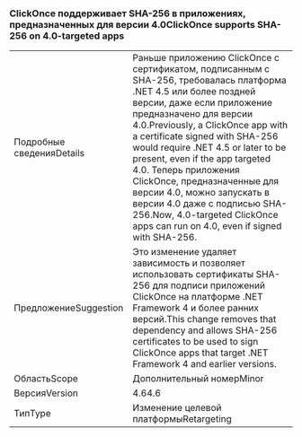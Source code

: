 ### <a name="clickonce-supports-sha-256-on-40-targeted-apps"></a><span data-ttu-id="bdd0a-101">ClickOnce поддерживает SHA-256 в приложениях, предназначенных для версии 4.0</span><span class="sxs-lookup"><span data-stu-id="bdd0a-101">ClickOnce supports SHA-256 on 4.0-targeted apps</span></span>

|   |   |
|---|---|
|<span data-ttu-id="bdd0a-102">Подробные сведения</span><span class="sxs-lookup"><span data-stu-id="bdd0a-102">Details</span></span>|<span data-ttu-id="bdd0a-103">Раньше приложению ClickOnce с сертификатом, подписанным с SHA-256, требовалась платформа .NET 4.5 или более поздней версии, даже если приложение предназначено для версии 4.0.</span><span class="sxs-lookup"><span data-stu-id="bdd0a-103">Previously, a ClickOnce app with a certificate signed with SHA-256 would require .NET 4.5 or later to be present, even if the app targeted 4.0.</span></span> <span data-ttu-id="bdd0a-104">Теперь приложения ClickOnce, предназначенные для версии 4.0, можно запускать в версии 4.0 даже с подписью SHA-256.</span><span class="sxs-lookup"><span data-stu-id="bdd0a-104">Now, 4.0-targeted ClickOnce apps can run on 4.0, even if signed with SHA-256.</span></span>|
|<span data-ttu-id="bdd0a-105">Предложение</span><span class="sxs-lookup"><span data-stu-id="bdd0a-105">Suggestion</span></span>|<span data-ttu-id="bdd0a-106">Это изменение удаляет зависимость и позволяет использовать сертификаты SHA-256 для подписи приложений ClickOnce на платформе .NET Framework 4 и более ранних версий.</span><span class="sxs-lookup"><span data-stu-id="bdd0a-106">This change removes that dependency and allows SHA-256 certificates to be used to sign ClickOnce apps that target .NET Framework 4 and earlier versions.</span></span>|
|<span data-ttu-id="bdd0a-107">Область</span><span class="sxs-lookup"><span data-stu-id="bdd0a-107">Scope</span></span>|<span data-ttu-id="bdd0a-108">Дополнительный номер</span><span class="sxs-lookup"><span data-stu-id="bdd0a-108">Minor</span></span>|
|<span data-ttu-id="bdd0a-109">Версия</span><span class="sxs-lookup"><span data-stu-id="bdd0a-109">Version</span></span>|<span data-ttu-id="bdd0a-110">4.6</span><span class="sxs-lookup"><span data-stu-id="bdd0a-110">4.6</span></span>|
|<span data-ttu-id="bdd0a-111">Тип</span><span class="sxs-lookup"><span data-stu-id="bdd0a-111">Type</span></span>|<span data-ttu-id="bdd0a-112">Изменение целевой платформы</span><span class="sxs-lookup"><span data-stu-id="bdd0a-112">Retargeting</span></span>|

